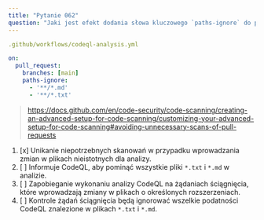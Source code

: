 ```yaml
---
title: "Pytanie 062"
question: "Jaki jest efekt dodania słowa kluczowego `paths-ignore` do przepływu pracy GitHub Actions do skanowania kodu?"
---
```



```yaml
.github/workflows/codeql-analysis.yml

on:
  pull_request:
    branches: [main]
    paths-ignore:
      - '**/*.md'
      - '**/*.txt'

```
> https://docs.github.com/en/code-security/code-scanning/creating-an-advanced-setup-for-code-scanning/customizing-your-advanced-setup-for-code-scanning#avoiding-unnecessary-scans-of-pull-requests
1. [x] Unikanie niepotrzebnych skanowań w przypadku wprowadzania zmian w plikach nieistotnych dla analizy.
1. [ ] Informuje CodeQL, aby pominąć wszystkie pliki `*.txt` i `*.md` w analizie.
1. [ ] Zapobieganie wykonaniu analizy CodeQL na żądaniach ściągnięcia, które wprowadzają zmiany w plikach o określonych rozszerzeniach.
1. [ ] Kontrole żądań ściągnięcia będą ignorować wszelkie podatności CodeQL znalezione w plikach `*.txt` i `*.md`.
